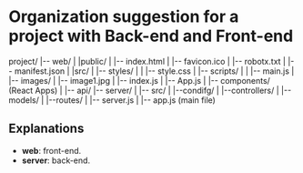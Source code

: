 # Organization suggestion for a project with Back-end and Front-end

project/
|-- web/
|   |public/
|       |-- index.html
|       |-- favicon.ico
|       |-- robotx.txt
|       |-- manifest.json
|   |src/
|       |-- styles/
|       |   |-- style.css
|       |-- scripts/
|       |   |-- main.js
|       |-- images/
|           |-- image1.jpg
|       |-- index.js
|       |-- App.js
|       |-- components/ (React Apps)
|       |-- api/
|-- server/
|   |-- src/
|       |--condifg/
|       |--controllers/
|       |--models/
|       |--routes/
|       |-- server.js
|       |-- app.js (main file)

## Explanations

- **web**: front-end.
- **server**: back-end.
